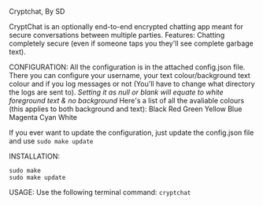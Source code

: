Cryptchat, By SD

CryptChat is an optionally end-to-end encrypted chatting app meant for secure conversations between multiple parties.
Features:
Chatting completely secure (even if someone taps you they'll see complete garbage text).

CONFIGURATION:
All the configuration is in the attached config.json file.
There you can configure your username, your text colour/background text colour and if you log messages or not (You'll have to change what directory the logs are sent to).
*Setting it as null or blank will equate to white foreground text & no background*
Here's a list of all the avaliable colours (this applies to both background and text):
Black
Red
Green
Yellow
Blue
Magenta
Cyan
White

If you ever want to update the configuration, just update the config.json file and use `sudo make update`

INSTALLATION:
```
sudo make
sudo make update
```

USAGE:
Use the following terminal command:
`cryptchat`
